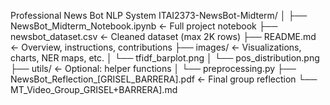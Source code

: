 Professional News Bot NLP System 
ITAI2373-NewsBot-Midterm/
│
├── NewsBot_Midterm_Notebook.ipynb         ← Full project notebook
├── newsbot_dataset.csv                    ← Cleaned dataset (max 2K rows)
├── README.md                              ← Overview, instructions, contributions
├── images/                                ← Visualizations, charts, NER maps, etc.
│   └── tfidf_barplot.png
│   └── pos_distribution.png
├── utils/                                 ← Optional: helper functions
│   └── preprocessing.py
├── NewsBot_Reflection_[GRISEL_BARRERA].pdf      ← Final group reflection
└── MT_Video_Group_GRISEL+BARRERA].md  



